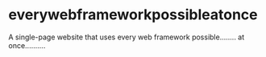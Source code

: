 # everywebframeworkpossibleatonce
A single-page website that uses every web framework possible........ at once..........
